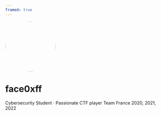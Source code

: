 ```yaml
---
framed: true
---
```


<img src="/img/avatar.png" style="border-radius: 50%; width: 160px; margin: 0 auto;" />

# face0xff

Cybersecurity Student &middot; Passionate CTF player
Team France 2020, 2021, 2022
